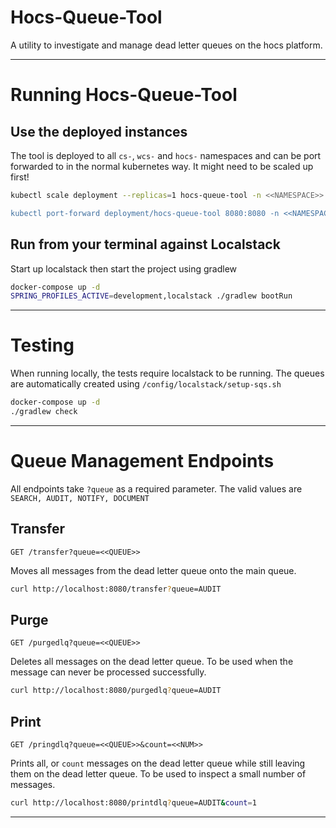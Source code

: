 # Hocs-Queue-Tool

A utility to investigate and manage dead letter queues on the hocs platform.

---

# Running Hocs-Queue-Tool

## Use the deployed instances

The tool is deployed to all `cs-`, `wcs-` and `hocs-` namespaces and can be port forwarded to in the normal kubernetes way. It might need to be scaled up first!

```sh
kubectl scale deployment --replicas=1 hocs-queue-tool -n <<NAMESPACE>>

kubectl port-forward deployment/hocs-queue-tool 8080:8080 -n <<NAMESPACE>>
```

## Run from your terminal against Localstack

Start up localstack then start the project using gradlew

```sh
docker-compose up -d
SPRING_PROFILES_ACTIVE=development,localstack ./gradlew bootRun
```

---

# Testing

When running locally, the tests require localstack to be running. The queues are automatically created using `/config/localstack/setup-sqs.sh`

```sh
docker-compose up -d
./gradlew check
```

---

# Queue Management Endpoints

All endpoints take `?queue` as a required parameter.
The valid values are `SEARCH, AUDIT, NOTIFY, DOCUMENT`

## Transfer
`GET /transfer?queue=<<QUEUE>>`

Moves all messages from the dead letter queue onto the main queue.

```sh
curl http://localhost:8080/transfer?queue=AUDIT
```

## Purge

`GET /purgedlq?queue=<<QUEUE>>`

Deletes all messages on the dead letter queue. To be used when the message can never be processed successfully.

```sh
curl http://localhost:8080/purgedlq?queue=AUDIT
```

## Print

`GET /pringdlq?queue=<<QUEUE>>&count=<<NUM>>`

Prints all, or `count` messages on the dead letter queue while still leaving them on the dead letter queue. To be used to inspect a small number of messages.

```sh
curl http://localhost:8080/printdlq?queue=AUDIT&count=1
```


-------

